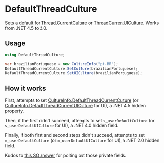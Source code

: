 # DefaultThreadCulture

Sets a default for [Thread.CurrentCulture](https://msdn.microsoft.com/library/system.threading.thread.currentculture.aspx) or [ThreadCurrentUICulture](https://msdn.microsoft.com/library/system.threading.thread.currentuiculture.aspx). Works from .NET 4.5 to 2.0.

## Usage

```cs
using DefaultThreadCulture;

var brazilianPortuguese = new CultureInfo("pt-BR");
DefaultThreadCurrentCulture.SetCulture(brazilianPortuguese);
DefaultThreadCurrentCulture.SetUICulture(brazilianPortuguese);
```

## How it works

First, attempts to set [CultureInfo.DefaultThreadCurrentCulture](https://msdn.microsoft.com/library/system.globalization.cultureinfo.defaultthreadcurrentculture.aspx) (or [CultureInfo.DefaultThreadCurrentUICulture](https://msdn.microsoft.com/library/system.globalization.cultureinfo.defaultthreadcurrentuiculture.aspx) for UI), a .NET 4.5 hidden property.

Then, if the first didn't succeed, attempts to set `s_userDefaultCulture` (or `s_userDefaultUICulture` for UI), a .NET 4.0 hidden field.

Finally, if both first and second steps didn't succeed, attempts to set `m_userDefaultCulture` (or `m_userDefaultUICulture` for UI), a .NET 2.0 hidden field.

Kudos to [this SO answer](http://stackoverflow.com/a/7536117) for poiting out those private fields.

